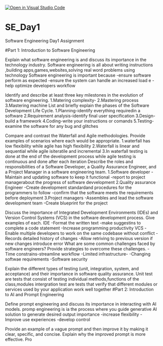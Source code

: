 [![Open in Visual Studio Code](https://classroom.github.com/assets/open-in-vscode-2e0aaae1b6195c2367325f4f02e2d04e9abb55f0b24a779b69b11b9e10269abc.svg)](https://classroom.github.com/online_ide?assignment_repo_id=18418944&assignment_repo_type=AssignmentRepo)
# SE_Day1
Software Engineering Day1 Assignment

#Part 1: Introduction to Software Engineering

Explain what software engineering is and discuss its importance in the technology industry.
Software engineering is all about writing instructions ,building apps,games,websites,solving real word problems using technology
Software  engineering is important because
-ensure software perform as expected
-ensure the system can handle an increased load e
-help optimize developers workflow

Identify and describe at least three key milestones in the evolution of software engineering.
1.Matering  complexity-
2.Mastering process
3.Mastering machine
List and briefly explain the phases of the Software Development Life Cycle.
1.Planning-identify everything requiredin a software
2.Requirement analysis-identify final user specification
3.Design-build a framework
4.Coding-write your instructions or comands
5.Testing-examine the software for any bug and glitches 

Compare and contrast the Waterfall and Agile methodologies. Provide examples of scenarios where each would be appropriate.
1.waterfall has low flexibility while agile has high flexibility
2.Waterfall is linear and sequential while agile isiteratile and incremental
3.In waterfall testing is done at the end of the development process while agile testing is continuous and done after each iteration
Describe the roles and responsibilities of a Software Developer, a Quality Assurance Engineer, and a Project Manager in a software engineering team.
1.Software developer
-Maintain and updating software to keep it functional
-report to project managerabout the progress of software devvelopment
2.Quality assurance Engineer
-Create development standardand procedures for the programmers to follow
-confirm that the software meets the requirements before deployment
3.Project managers
-Assembles and lead the software development team
-Create blueprint for the project

Discuss the importance of Integrated Development Environments (IDEs) and Version Control Systems (VCS) in the software development process. Give examples of each.
IDE
-Format the written text
-make suggestins to complete a code statement
-Increase programming productivity
VCS
-Enable multiple developers to work on the same codebase without conflict
-Records detailed history of changes
-Allow retriving to previous version if new changes introduce error
What are some common challenges faced by software engineers? Provide strategies to overcome these challenges.
-Time constrains-streamline workflow
-Limited infrastructure-
-Changing softwae requirements
-Software security

Explain the different types of testing (unit, integration, system, and acceptance) and their importance in software quality assurance.
Unit test are tests that consist of testing individual methods,functions of the class,modules
intergration test are tests that verify that different modules or services used by your application work well together
#Part 2: Introduction to AI and Prompt Engineering


Define prompt engineering and discuss its importance in interacting with AI models.
promp engineering is ia the process where you guide generative AI solution to generate desired output
importance 
-increase flexibility
-Improve use   experiences
-develop control


Provide an example of a vague prompt and then improve it by making it clear, specific, and concise. Explain why the improved prompt is more effective.
Pro
